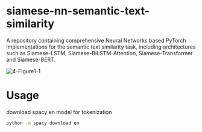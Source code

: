 # siamese-nn-semantic-text-similarity
A repository containing comprehensive Neural Networks based PyTorch implementations for the semantic text similarity task, including architectures such as Siamese-LSTM, Siamese-BiLSTM-Attention, Siamese-Transformer and Siamese-BERT.

![4-Figure1-1](https://user-images.githubusercontent.com/6007894/147794847-04eee203-c0ba-42f8-abe1-0e66757e46f2.png)

# Usage

download spacy en model for tokenization
```bash
python -m spacy download en
```
